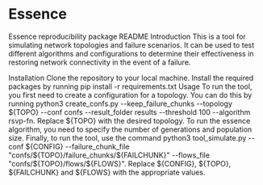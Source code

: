 # Essence
Essence reproducibility package
README
Introduction
This is a tool for simulating network topologies and failure scenarios. It can be used to test different algorithms and configurations to determine their effectiveness in restoring network connectivity in the event of a failure.

Installation
Clone the repository to your local machine.
Install the required packages by running pip install -r requirements.txt
Usage
To run the tool, you first need to create a configuration for a topology. You can do this by running python3 create_confs.py --keep_failure_chunks --topology ${TOPO} --conf confs --result_folder results --threshold 100 --algorithm rsvp-fn. Replace ${TOPO} with the desired topology.
To run the essence algorithm, you need to specify the number of generations and population size.
Finally, to run the tool, use the command python3 tool_simulate.py --conf ${CONFIG} --failure_chunk_file "confs/${TOPO}/failure_chunks/${FAILCHUNK}" --flows_file "confs/${TOPO}/flows/${FLOWS}". Replace ${CONFIG}, ${TOPO}, ${FAILCHUNK} and ${FLOWS} with the appropriate values.
